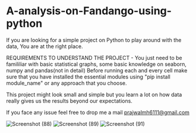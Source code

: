 # A-analysis-on-Fandango-using-python
If you are looking for a simple project on Python to play around with the data, You are at the right place.

REQUIREMENTS TO UNDERSTAND THE PROJECT - You just need to  be famililiar with basic statistical graphs, some basic knowledge on seaborn, numpy and pandas(not in detail)
Before running each and every cell make sure that you have installed the essential modules using "pip install module_name" or any approach that you choose. 

This project might look small and simple but you learn a lot on how data really gives us the results beyond our expectations.

If you face any issue feel free to drop me a mail
prajwalmh6111@gmail.com 

![Screenshot (88)](https://user-images.githubusercontent.com/120583820/232333822-043cbbce-bb5d-4e6e-82f2-36d49975ab0d.png)
![Screenshot (89)](https://user-images.githubusercontent.com/120583820/232333873-e2cfcb3f-764b-4aa8-9758-496b9732097b.png)
![Screenshot (91)](https://user-images.githubusercontent.com/120583820/232334045-5ed188d3-1c33-4a69-9bc7-569ef17373ae.png)

